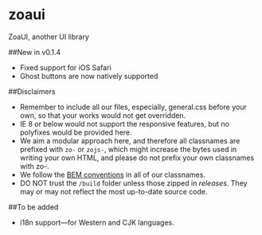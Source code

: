 # zoaui
ZoaUI, another UI library

##New in v0.1.4
* Fixed support for iOS Safari
* Ghost buttons are now natively supported

##Disclaimers
* Remember to include all our files, especially, general.css before your own, so that your works would not get overridden.
* IE 8 or below would not support the responsive features, but no polyfixes would be provided here.
* We aim a modular approach here, and therefore all classnames are prefixed with <code>zo-</code> or <code>zojs-</code>, which might increase the bytes used in writing your own HTML, and please do not prefix your own classnames with zo-.
* We follow the <a href="https://css-tricks.com/bem-101/">BEM conventions</a> in all of our classnames.
* DO NOT trust the <code>/build</code> folder unless those zipped in <i>releases</i>. They may or may not reflect the most up-to-date source code.

##To be added
* i18n support&mdash;for Western and CJK languages.